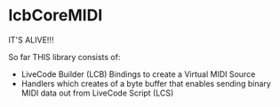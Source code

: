 # lcbCoreMIDI

IT'S ALIVE!!!

So far THIS library consists of:
- LiveCode Builder (LCB) Bindings to create a Virtual MIDI Source 
- Handlers which creates of a byte buffer that enables sending binary MIDI data out from LiveCode Script (LCS)
